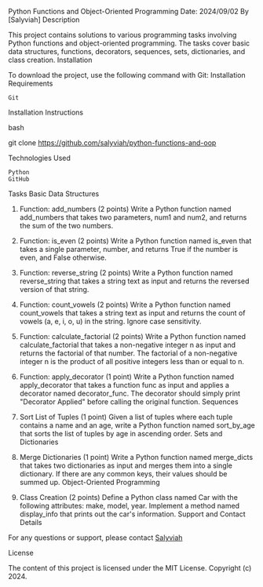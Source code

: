 Python Functions and Object-Oriented Programming
Date: 2024/09/02
By [Salyviah]
Description

This project contains solutions to various programming tasks involving Python functions and object-oriented programming. The tasks cover basic data structures, functions, decorators, sequences, sets, dictionaries, and class creation.
Installation

To download the project, use the following command with Git:
Installation Requirements

    Git

Installation Instructions

bash

git clone https://github.com/salyviah/python-functions-and-oop

Technologies Used

    Python
    GitHub

Tasks
Basic Data Structures

1. Function: add_numbers (2 points)
Write a Python function named add_numbers that takes two parameters, num1 and num2, and returns the sum of the two numbers.

2. Function: is_even (2 points)
Write a Python function named is_even that takes a single parameter, number, and returns True if the number is even, and False otherwise.

3. Function: reverse_string (2 points)
Write a Python function named reverse_string that takes a string text as input and returns the reversed version of that string.

4. Function: count_vowels (2 points)
Write a Python function named count_vowels that takes a string text as input and returns the count of vowels (a, e, i, o, u) in the string. Ignore case sensitivity.

5. Function: calculate_factorial (2 points)
Write a Python function named calculate_factorial that takes a non-negative integer n as input and returns the factorial of that number. The factorial of a non-negative integer n is the product of all positive integers less than or equal to n.

6. Function: apply_decorator (1 point)
Write a Python function named apply_decorator that takes a function func as input and applies a decorator named decorator_func. The decorator should simply print "Decorator Applied" before calling the original function.
Sequences

7. Sort List of Tuples (1 point)
Given a list of tuples where each tuple contains a name and an age, write a Python function named sort_by_age that sorts the list of tuples by age in ascending order.
Sets and Dictionaries

8. Merge Dictionaries (1 point)
Write a Python function named merge_dicts that takes two dictionaries as input and merges them into a single dictionary. If there are any common keys, their values should be summed up.
Object-Oriented Programming

9. Class Creation (2 points)
Define a Python class named Car with the following attributes: make, model, year. Implement a method named display_info that prints out the car's information.
Support and Contact Details

For any questions or support, please contact [Salyviah](https://github.com/salyviah)

License

The content of this project is licensed under the MIT License.
Copyright (c) 2024.